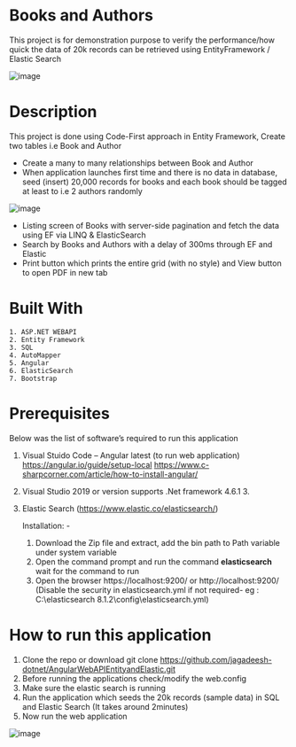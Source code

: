 # Books and Authors 
This project is for demonstration purpose to verify the performance/how quick the data of 20k records can be retrieved using EntityFramework / Elastic Search

![image](https://user-images.githubusercontent.com/5477822/163704745-fb493ee1-899a-4050-adc9-f12a2f50d659.png)

# Description	
This project is done using Code-First approach in Entity Framework, Create two tables i.e Book and Author
- Create a many to many relationships between Book and Author
- When application launches first time and there is no data in database, seed (insert) 20,000 records for books and each book should be tagged at least to i.e 2 authors randomly
 
![image](https://user-images.githubusercontent.com/5477822/163707134-01e123f6-076c-4104-8ed1-2a290a2457b3.png)

- Listing screen of Books with server-side pagination and fetch the data using EF via LINQ & ElasticSearch
- Search by Books and Authors with a delay of 300ms through EF and Elastic
- Print button which prints the entire grid (with no style) and View button to open PDF in new tab


# Built With
	1. ASP.NET WEBAPI
	2. Entity Framework
	3. SQL
	4. AutoMapper
	5. Angular
	6. ElasticSearch
	7. Bootstrap

# Prerequisites
Below was the list of software’s required to run this application 
 
1.	Visual Stuido Code – Angular latest (to run web application)
https://angular.io/guide/setup-local
https://www.c-sharpcorner.com/article/how-to-install-angular/
2.	Visual Studio 2019 or version supports .Net framework 4.6.1 3. 
3.	Elastic Search (https://www.elastic.co/elasticsearch/)

	Installation: - 
	1. Download the Zip file and extract, add the bin path to Path variable under system variable
	2. Open the command prompt and run the command **elasticsearch** wait for the command to run 
	3. Open the browser https://localhost:9200/ or http://localhost:9200/ (Disable the security in elasticsearch.yml if not required- eg : C:\elasticsearch 8.1.2\config\elasticsearch.yml)


# How to run this application
1.	Clone the repo or download     git clone https://github.com/jagadeesh-dotnet/AngularWebAPIEntityandElastic.git
2.	Before running the applications check/modify the web.config
3.	Make sure the elastic search is running
4.	Run the application which seeds the 20k records (sample data) in SQL and Elastic Search (It takes around 2minutes)
5.	Now run the web application

![image](https://user-images.githubusercontent.com/5477822/163706110-10a0bab7-eddc-498a-8035-c7d01a5d5291.png)
